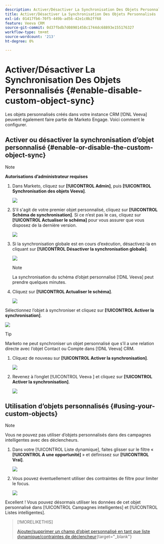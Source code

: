 ```yaml
---
description: Activer/Désactiver La Synchronisation Des Objets Personnalisés - Documents Marketo - Documentation Du Produit
title: Activer/Désactiver La Synchronisation Des Objets Personnalisés
exl-id: 01417fb6-70f5-449b-ad56-42e1c0b2ff68
feature: Veeva CRM
source-git-commit: 0d37fbdb7d08901458c1744dc68893e155176327
workflow-type: tm+mt
source-wordcount: '213'
ht-degree: 0%

---
```


# Activer/Désactiver La Synchronisation Des Objets Personnalisés {#enable-disable-custom-object-sync}

Les objets personnalisés créés dans votre instance CRM [!DNL Veeva] peuvent également faire partie de Marketo Engage. Voici comment le configurer.

## Activer ou désactiver la synchronisation d’objet personnalisé {#enable-or-disable-the-custom-object-sync}

>[!NOTE]
>
>**Autorisations d’administrateur requises**

1. Dans Marketo, cliquez sur **[!UICONTROL Admin]**, puis **[!UICONTROL Synchronisation des objets Veeva]**.

   ![](assets/enable-disable-custom-object-sync-1.png)

1. S&#39;il s&#39;agit de votre premier objet personnalisé, cliquez sur **[!UICONTROL Schéma de synchronisation]**. Si ce n’est pas le cas, cliquez sur **[!UICONTROL Actualiser le schéma]** pour vous assurer que vous disposez de la dernière version.

   ![](assets/enable-disable-custom-object-sync-2.png)

1. Si la synchronisation globale est en cours d’exécution, désactivez-la en cliquant sur **[!UICONTROL Désactiver la synchronisation globale]**.

   ![](assets/enable-disable-custom-object-sync-3.png)

   >[!NOTE]
   >
   >La synchronisation du schéma d’objet personnalisé [!DNL Veeva] peut prendre quelques minutes.

1. Cliquez sur **[!UICONTROL Actualiser le schéma]**.

   ![](assets/enable-disable-custom-object-sync-4.png)

Sélectionnez l’objet à synchroniser et cliquez sur **[!UICONTROL Activer la synchronisation]**.

![](assets/enable-disable-custom-object-sync-5.png)

>[!TIP]
>
>Marketo ne peut synchroniser un objet personnalisé que s’il a une relation directe avec l’objet Contact ou Compte dans [!DNL Veeva] CRM.

1. Cliquez de nouveau sur **[!UICONTROL Activer la synchronisation]**.

   ![](assets/enable-disable-custom-object-sync-6.png)

1. Revenez à l’onglet [!UICONTROL  Veeva ] et cliquez sur **[!UICONTROL Activer la synchronisation]**.

   ![](assets/enable-disable-custom-object-sync-7.png)

## Utilisation d’objets personnalisés {#using-your-custom-objects}

>[!NOTE]
>
>Vous ne pouvez pas utiliser d’objets personnalisés dans des campagnes intelligentes avec des déclencheurs.

1. Dans votre [!UICONTROL Liste dynamique], faites glisser sur le filtre « **[!UICONTROL A une opportunité]** » et définissez sur **[!UICONTROL Vrai]**.

   ![](assets/enable-disable-custom-object-sync-8.png)

1. Vous pouvez éventuellement utiliser des contraintes de filtre pour limiter le focus.

   ![](assets/enable-disable-custom-object-sync-9.png)

Excellent ! Vous pouvez désormais utiliser les données de cet objet personnalisé dans [!UICONTROL Campagnes intelligentes] et [!UICONTROL Listes intelligentes].

>[!MORELIKETHIS]
>
>[Ajouter/supprimer un champ d’objet personnalisé en tant que liste dynamique/contraintes de déclencheur](/help/marketo/product-docs/crm-sync/veeva-crm-sync/sync-details/add-remove-custom-object-field-as-smart-list-trigger-constraints.md){target="_blank"}
